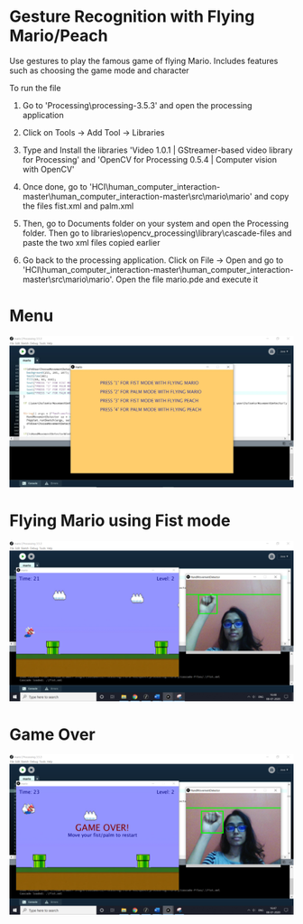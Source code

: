 # Gesture Recognition with Flying Mario/Peach
Use gestures to play the famous game of flying Mario. Includes features such as choosing the game mode and character

To run the file

1. Go to 'Processing\processing-3.5.3' and open the processing application

2. Click on Tools -> Add Tool -> Libraries

3. Type and Install the libraries 'Video 1.0.1 |  GStreamer-based video library for Processing' and 'OpenCV for Processing 0.5.4 | Computer vision with OpenCV'

4. Once done, go to 'HCI\human_computer_interaction-master\human_computer_interaction-master\src\mario\mario' and copy the files fist.xml and palm.xml

5. Then, go to Documents folder on your system and open the Processing folder. Then go to libraries\opencv_processing\library\cascade-files and paste the two xml files copied earlier

6. Go back to the processing application. Click on File -> Open and go to 'HCI\human_computer_interaction-master\human_computer_interaction-master\src\mario\mario'. Open the file mario.pde and execute it

# Menu

![](Screenshots/Menu.JPG)

# Flying Mario using Fist mode

![](Screenshots/Mario_fist.png)

# Game Over 

![](Screenshots/Mario_fist_game_over.png)
